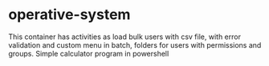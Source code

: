 # operative-system
This container has activities as load bulk users with csv file, with error validation and custom menu in batch, folders for users with permissions and groups.
Simple calculator program in powershell

